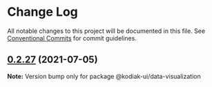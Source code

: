 # Change Log

All notable changes to this project will be documented in this file.
See [Conventional Commits](https://conventionalcommits.org) for commit guidelines.

## [0.2.27](https://github.com/skyverge/kodiak-ui/compare/@kodiak-ui/data-visualization@0.2.26...@kodiak-ui/data-visualization@0.2.27) (2021-07-05)

**Note:** Version bump only for package @kodiak-ui/data-visualization
